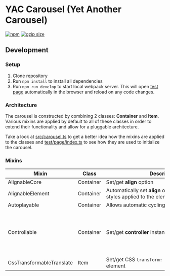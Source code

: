 # YAC Carousel (Yet Another Carousel)
<a href="https://www.npmjs.org/package/yac-carousel"><img src="https://img.shields.io/npm/v/yac-carousel.svg?style=flat" alt="npm"></a>
<a href="https://unpkg.com/yac-carousel@0.0.11/dist/yac-carousel.umd.js"><img src="https://img.badgesize.io/https://unpkg.com/yac-carousel@0.0.11/dist/yac-carousel.umd.js?compression=gzip" alt="gzip size"></a>

## Development

### Setup
1. Clone repository
1. Run `npm install` to install all dependencies
1. Run `npm run develop` to start local webpack server. This will open [test page](test/page) automatically in the browser and reload on any code changes.

### Architecture
The carousel is constructed by combining 2 classes: **Container** and **Item**. Various mixins are applied by default to all of these classes in order to extend their functionality and allow for a pluggable architecture.

Take a look at [src/carousel.ts](src/carousel.ts) to get a better idea how the mixins are applied to the classes and [test/page/index.ts](test/page/index.ts) to see how they are used to initialize the carousel.

### Mixins

Mixin | Class | Description | Container&nbsp;Deps | Item&nbsp;Deps
----- | ----- | ----------- | ------------------- | --------------
AlignableCore | Container | Set/get&nbsp;**align**&nbsp;option | |
AlignableElement | Container | Automatically&nbsp;set&nbsp;**align**&nbsp;option&nbsp;by&nbsp;examining&nbsp;CSS styles applied to the element | AlignableCore<br> ElementableCore |
Autoplayable | Container | Allows automatic cycling through items | IndexableSelect |
Controllable | Container | Set/get **controller** instance | ItemizableCoreInstance<br> Typeable<br> BoxModelable<br> AlignableCore<br> DirectionableCoreMixin<br> IndexableSelect<br> Nudgeable |
CssTransformableTranslate | Item | Set/get CSS `transform: translate(...)` style on element | | ElementableCore

